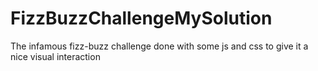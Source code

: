 # FizzBuzzChallengeMySolution
The infamous fizz-buzz challenge done with some js and css to give it a nice visual interaction
